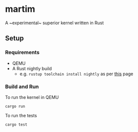# martim

A ~experimental~ superior kernel written in Rust

## Setup

### Requirements

* QEMU
* A Rust nightly build
    * e.g. `rustup toolchain install nightly` as
      per [this](https://doc.rust-lang.org/edition-guide/rust-2018/rustup-for-managing-rust-versions.html) page

### Build and Run

To run the kernel in QEMU

```plain
cargo run
```

To run the tests

```plain
cargo test
```
